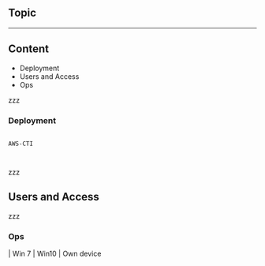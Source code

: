 ## Topic

---- 

## Content  

 - Deployment
 - Users and Access
 - Ops

zzz

### Deployment  

~~~

AWS-CTI 



~~~

zzz

## Users and Access  



zzz

### Ops

| Win 7
| Win10
| Own device

